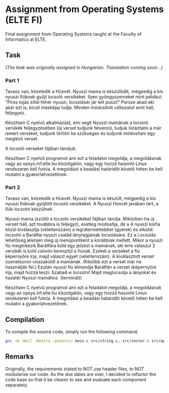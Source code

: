# Assignment from Operating Systems (ELTE FI)

Final assignment from Operating Systems taught at the Faculty of Informatics at ELTE.

## Task

*(The task was originally assigned in Hungarian. Translation coming soon...)*

### Part 1

Tavasz van, közeledik a Húsvét. Nyuszi mama is készülődik, mégpedig a kis nyuszi fiúknak gyűjt locsoló versikéket. Ilyen gyöngyszemeket mint például: "Piros tojás zöld-fehér nyuszi, locsolásér jár két puszi!" Persze akad aki akár ezt is, kicsit másképp tudja. Minden módosított változatot amit hall, feljegyez.

Készítsen C nyelvű alkalmazást, ami segít Nyuszi mamának a locsoló versikék feljegyzésében (új verset tudjunk felvenni), tudjuk listáztatni a már ismert verseket, tudjunk törölni ha szükséges és tudjunk módosítani egy meglévő verset. 

A locsoló verseket fájlban tároljuk.

Készítsen C  nyelvű programot ami  ezt a feladatot megoldja, a megoldásnak vagy az opsys.inf.elte.hu kiszolgálón, vagy egy hozzá hasonló Linux rendszeren kell futnia. A megoldást a beadási határidőt követő héten be kell mutatni a gyakorlatvezetőnek.

### Part 2

Tavasz van, közeledik a Húsvét. Nyuszi mama is készült, mégpedig a kis nyuszi fiúknak gyűjtött locsoló versikéket. A Nyuszi Húsvét javában tart, a fiúk locsolni készülnek.

Nyuszi mama (szülő) a locsoló versikéket fájlban tárolja. Miközben ha új verset hall, azt továbbra is feljegyzi, esetleg módosítja, de a 4 nyuszi kisfia közül kiválasztja (véletlenszám) a legrátermettebbet (gyerek) és elküldi locsolni a Barátfai nyuszi család lánytagjainak locsolására. Ez a Locsolás lehetőség jelenjen meg új menüpontként a korábbiak mellett. Mikor a nyuszi fiú megérkezik Barátfára küld egy jelzést a mamának, aki erre válaszul 2 versikét is küld csövön keresztül a fiúnak. Ezeket a verseket a fiú képernyőre írja, majd választ egyet (véletlenszám). A kiválasztott verset üzenetsoron visszaküldi a mamának. (Később ezt a verset már ne használják fel.) Ezután nyuszi fiú elmondja Barátfán a verset (képernyőre írja, majd hozzá teszi: Szabad-e locsolni! Majd meglocsolja a lányokat és hazatér Nyuszi mamához. (terminál))

Készítsen C  nyelvű programot ami  ezt a feladatot megoldja, a megoldásnak vagy az opsys.inf.elte.hu kiszolgálón, vagy egy hozzá hasonló Linux rendszeren kell futnia. A megoldást a beadási határidőt követő héten be kell mutatni a gyakorlatvezetőnek.

## Compilation

To compile the source code, simply run the following command.

```bash
gcc -W -Wall -Wextra -pedantic main.c src/string.c, src/vector.c src/application.c -o bunny
```

## Remarks

Originally, the requirements stated to NOT use header files, to NOT modularise our code. As the due dates are over, I decided to refactor the code base so that it be clearer to see and evaluate each component separately.